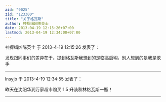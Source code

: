 ```yaml
---
aid: "9025"
zid: "123300"
title: "关于格瓦斯"
author: 神探缉凶陈英士
date: 2013-04-19 12:15:26+07:00
lastmod: 2013-04-19 12:34:00+07:00
---
```


神探缉凶陈英士 于 2013-4-19 12:15:26 发表了：

发现跟同事们的差异在于，提到格瓦斯我想到的是临高启明，别人想到的是我是歌手

---

lnsyjb 于 2013-4-19 12:34:55 发表了：

昨天在沈阳华润万家超市购买 1.5 升装秋林格瓦斯一瓶！

---

